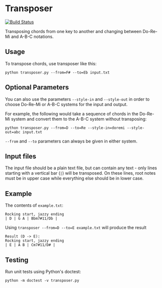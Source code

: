 Transposer 
==========

[![Build Status](https://github.com/bfrangi/transposer/workflows/CI/badge.svg)](https://github.com/bfrangi/transposer/actions?query=workflow%3ACI)

Transposing chords from one key to another and changing between Do-Re-Mi and A-B-C notations.

Usage
-----

To transpose chords, use transposer like this:

    python transposer.py --from=F# --to=Eb input.txt

Optional Parameters
----

You can also use the parameters `--style-in` and `--style-out` in order to choose Do-Re-Mi or A-B-C systems for the input and output.

For example, the following would take a sequence of chords in the Do-Re-Mi system and convert them to the A-B-C system without transposing:

    python transposer.py --from=D --to=Re --style-in=doremi --style-out=abc input.txt

`--from` and `--to` parameters can always be given in either system.

Input files
-----------

The input file should be a plain text file, but can contain any text - only lines starting with a vertical bar (`|`) will be transposed. On these lines, root notes must be in upper case while everything else should be in lower case.

Example
-------
The contents of `example.txt`:

    Rocking start, jazzy ending
    | D | G A | Bbm7#11/Db |

Using `transposer --from=D --to=E example.txt` will produce the result

    Result (D -> E):
    Rocking start, jazzy ending
    | E | A B | Cm7#11/D# |


Testing
-------

Run unit tests using Python's doctest:

    python -m doctest -v transposer.py
